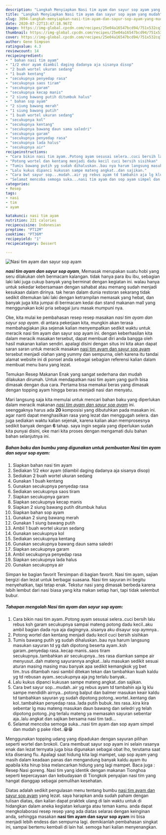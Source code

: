 ```yaml
---
description: "Langkah Menyiapkan Nasi tim ayam dan sayur sop ayam yang mudah"
title: "Langkah Menyiapkan Nasi tim ayam dan sayur sop ayam yang mudah"
slug: 3094-langkah-menyiapkan-nasi-tim-ayam-dan-sayur-sop-ayam-yang-mudah
date: 2020-07-22T13:47:18.967Z
image: https://img-global.cpcdn.com/recipes/25e04a16547bcd94/751x532cq70/nasi-tim-ayam-dan-sayur-sop-ayam-foto-resep-utama.jpg
thumbnail: https://img-global.cpcdn.com/recipes/25e04a16547bcd94/751x532cq70/nasi-tim-ayam-dan-sayur-sop-ayam-foto-resep-utama.jpg
cover: https://img-global.cpcdn.com/recipes/25e04a16547bcd94/751x532cq70/nasi-tim-ayam-dan-sayur-sop-ayam-foto-resep-utama.jpg
author: Gene Simpson
ratingvalue: 4.3
reviewcount: 14
recipeingredient:
- " bahan nasi tim ayam"
- "1/2 ekor ayam diambil daging dadanya aja sisanya disop"
- "2 buah wortel ukuran sedang"
- "1 buah kentang"
- "secukupnya penyedap rasa"
- "secukupnya saos tiram"
- "secukupnya garam"
- "secukupnya kecap manis"
- "2 siung bawang putih ditumbuk halus"
- " bahan sop ayam"
- "2 siung bawang merah"
- "1 siung bawang putih"
- "1 buah wortel ukuran sedang"
- "secukupnya kol"
- "secukupnya kentang"
- "secukupnya bawang daun sama saledri"
- "secukupnya garam"
- "secukupnya penyedap rasa"
- "secukupnya lada halus"
- "secukupnya air"
recipeinstructions:
- "Cara bikin nasi tim ayam..Potong ayam sesusai selera..cuci bersih lalu rebus ksh garam secukupnya sampai mateng potong dadu kecil..aku ambil bagian dada nya aja dagingnya..sisanya aku disayur sop aymnya.."
- "Potong wortel dan kentang menjadi dadu kecil cuci bersih sisihkan"
- "Tumis bawang putih yg sudah dihaluskan..bau nya harum langsung masukan sayuran td yg dah dipotong beserta ayam..ksh garam..penyedap rasa..kecap manis..saos tiram secukupnya..tambahkan air secukupnya...tes rasa diamkan sampe air menyusut..dah mateng sayurannya angkat...lalu masukan sedikit sesuai aturan masing masing mau banyak apa sedikit kemangkok yg bwt tim..trus ditambah nasi sambil ditekan tekan dan tambahkan kuah kaldu yg td rebusan ayam..secukupnya aja jng terlalu banyak.."
- "Lalu kukus dipanci kukusan sampe mateng angkat..dan sajikan."
- "Cara bwt sayur sop...mudah..air yg rebus ayam td tambahin aja lg klu sampe mendidih airnya...potong balput dan balmer masukan keair kaldu td tambahkan sayuran yg sudah dipotong potong..wortel..kentang dan kol..tambahkan penyedap rasa..lada putih bubuk..tes rasa..kira kira sebentar lg mau mateng masukan daun bawang dan seledri yg telah dipotong potong..jng terlalu mateng ya memasakn sayuran sebentar aja..lalu angkat dan sajikan bersama nasi tim tadi..."
- "Selamat mencoba semoga suka...nasi tim ayam dan sop ayam simpel dan mudah g pake ribet..😁😁"
categories:
- Resep
tags:
- nasi
- tim
- ayam

katakunci: nasi tim ayam 
nutrition: 221 calories
recipecuisine: Indonesian
preptime: "PT12M"
cooktime: "PT36M"
recipeyield: "1"
recipecategory: Dessert

---
```



![Nasi tim ayam dan sayur sop ayam](https://img-global.cpcdn.com/recipes/25e04a16547bcd94/751x532cq70/nasi-tim-ayam-dan-sayur-sop-ayam-foto-resep-utama.jpg)

<b><i>nasi tim ayam dan sayur sop ayam</i></b>, Memasak merupakan suatu hobi yang seru dilakukan oleh bermacam kalangan. tidak hanya para ibu ibu, sebagian laki laki juga cukup banyak yang berminat dengan kegiatan ini. walau hanya untuk sekedar kebersamaan dengan sahabat atau memang sudah menjadi kesukaan dalam dirinya. tak heran dalam dunia restoran sekarang tidak sedikit ditemukan laki laki dengan ketrampilan memasak yang hebat, dan banyak juga kita jumpai di bermacam kedai dan stand makanan mall yang menggunakan koki pria sebagai juru masak mumpuni nya.

Oke, kita mulai ke pembahasan resep resep masakan <i>nasi tim ayam dan sayur sop ayam</i>. di antara pekerjaan kita, mungkin akan terasa membahagiakan jika sejenak kalian menyempatkan sedikit waktu untuk meracik nasi tim ayam dan sayur sop ayam ini. dengan keberhasilan kita dalam meracik masakan tersebut, dapat membuat diri anda bangga oleh hasil makanan kalian sendiri. apalagi disini dengan situs ini kita akan dapat saran saran untuk meracik masakan <u>nasi tim ayam dan sayur sop ayam</u> tersebut menjadi olahan yang yummy dan sempurna, oleh karena itu tandai alamat website ini di ponsel anda sebagai sebagian referensi kalian dalam membuat menu baru yang lezat.

Temukan Resep Makanan Enak yang sangat sederhana dan mudah dilakukan dirumah. Untuk mendapatkan nasi tim ayam yang gurih bisa dimasak dengan dua cara. Pertama bisa memakai beras yang dimasak dengan topping ayam hingga beras menjadi nasi dan menyatu.


Mari langsung saja kita memulai untuk mencari bahan baku yang diperlukan dalam meracik makanan <u><i>nasi tim ayam dan sayur sop ayam</i></u> ini. seenggaknya harus ada <b>20</b> komposisi yang dibutuhkan pada masakan ini. agar nanti dapat menghasilkan rasa yang lezat dan menggugah selera. dan juga sediakan waktu kalian sejenak, karena kalian akan memprosesnya sedikit banyak dengan <b>6</b> tahap. saya ingin segala yang diperlukan sudah kita punyai disini, oke mari kita proses dengan mengamati dulu bahan bahan selanjutnya ini.

<!--inarticleads1-->

##### Bahan baku dan bumbu yang digunakan untuk pembuatan Nasi tim ayam dan sayur sop ayam:

1. Siapkan  bahan nasi tim ayam
1. Sediakan 1/2 ekor ayam (diambil daging dadanya aja sisanya disop)
1. Sediakan 2 buah wortel ukuran sedang
1. Gunakan 1 buah kentang
1. Gunakan secukupnya penyedap rasa
1. Sediakan secukupnya saos tiram
1. Siapkan secukupnya garam
1. Siapkan secukupnya kecap manis
1. Siapkan 2 siung bawang putih ditumbuk halus
1. Siapkan  bahan sop ayam
1. Gunakan 2 siung bawang merah
1. Gunakan 1 siung bawang putih
1. Ambil 1 buah wortel ukuran sedang
1. Gunakan secukupnya kol
1. Sediakan secukupnya kentang
1. Gunakan secukupnya bawang daun sama saledri
1. Siapkan secukupnya garam
1. Ambil secukupnya penyedap rasa
1. Siapkan secukupnya lada halus
1. Gunakan secukupnya air


Simpan ke bagian favorit Tersimpan di bagian favorit. Nasi tim ayam, sajian bergizi dan lezat untuk berbagai suasana. Nasi tim sayuran ini begitu menyehatkan, tapi tetap enak. Tekstur nasi yang dimasak berbeda karena lebih lembut dari nasi biasa yang kita makan setiap hari, tapi tidak selembut bubur. 

<!--inarticleads2-->

##### Tahapan mengolah Nasi tim ayam dan sayur sop ayam:

1. Cara bikin nasi tim ayam..Potong ayam sesusai selera..cuci bersih lalu rebus ksh garam secukupnya sampai mateng potong dadu kecil..aku ambil bagian dada nya aja dagingnya..sisanya aku disayur sop aymnya..
1. Potong wortel dan kentang menjadi dadu kecil cuci bersih sisihkan
1. Tumis bawang putih yg sudah dihaluskan..bau nya harum langsung masukan sayuran td yg dah dipotong beserta ayam..ksh garam..penyedap rasa..kecap manis..saos tiram secukupnya..tambahkan air secukupnya...tes rasa diamkan sampe air menyusut..dah mateng sayurannya angkat...lalu masukan sedikit sesuai aturan masing masing mau banyak apa sedikit kemangkok yg bwt tim..trus ditambah nasi sambil ditekan tekan dan tambahkan kuah kaldu yg td rebusan ayam..secukupnya aja jng terlalu banyak..
1. Lalu kukus dipanci kukusan sampe mateng angkat..dan sajikan.
1. Cara bwt sayur sop...mudah..air yg rebus ayam td tambahin aja lg klu sampe mendidih airnya...potong balput dan balmer masukan keair kaldu td tambahkan sayuran yg sudah dipotong potong..wortel..kentang dan kol..tambahkan penyedap rasa..lada putih bubuk..tes rasa..kira kira sebentar lg mau mateng masukan daun bawang dan seledri yg telah dipotong potong..jng terlalu mateng ya memasakn sayuran sebentar aja..lalu angkat dan sajikan bersama nasi tim tadi...
1. Selamat mencoba semoga suka...nasi tim ayam dan sop ayam simpel dan mudah g pake ribet..😁😁


Menggunakan topping udang yang dipadukan dengan sayuran pilihan seperti wortel dan brokoli. Cara membuat sayur sop ayam ini selain rasanya enak dan lezat ternyata juga bisa digunakan sebagai obat lho, terutama saat kita diserang flu. Apalagi saat hidung kita lagi mampet, uap sop ayam yang masih dalam keadaan panas dan mengandung banyak kaldu ayam itu apabila kita hirup bisa melancarkan hidung yang lagi mampet. Baca juga : Resep Nasi goreng. Nasi tim yang identik dengan makanan Tionghoa seperti kepercayaan dan kebudayaan di Tiongkok penyajian nasi tim yang hangat dianggap sebagai pemulihan kesehatan. 

Diatas adalah sedikit pengulasan menu tentang bumbu <u>nasi tim ayam dan sayur sop ayam</u> yang lezat. saya harapkan anda sudah paham dengan tulisan diatas, dan kalian dapat praktek ulang di lain waktu untuk di hidangkan dalam aneka kegiatan keluarga atau teman kamu. anda dapat mengkolaborasi resep resep yang ada diatas selaras dengan keinginan anda, sehingga masakan <b>nasi tim ayam dan sayur sop ayam</b> ini bisa menjadi lebih endess dan sempurna lagi. demikianlah pembahasan singkat ini, sampai bertemu kembali di lain hal. semoga hari kalian menyenangkan.
